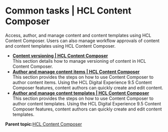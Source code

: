 # Common tasks \| HCL Content Composer

Access, author, and manage content and content templates using HCL Content Composer. Users can also manage workflow approvals of content and content templates using HCL Content Composer.

-   **[Content versioning \| HCL Content Composer](../content_composer/content_versioning.md)**  
This section details how to manage versioning of content in HCL Content Composer.
-   **[Author and manage content items \| HCL Content Composer](../content_composer/author_and_manage_content_items.md)**  
This section provides the steps on how to use Content Composer to author content items. Using the HCL Digital Experience 9.5 Content Composer features, content authors can quickly create and edit content.
-   **[Author and manage content templates \| HCL Content Composer](../content_composer/author_and_manage_content_templates.md)**  
This section provides the steps on how to use Content Composer to author content templates. Using the HCL Digital Experience 9.5 Content Composer features, content authors can quickly create and edit content templates.

**Parent topic:**[HCL Content Composer ](../content_composer/cont_comp_overview.md)

